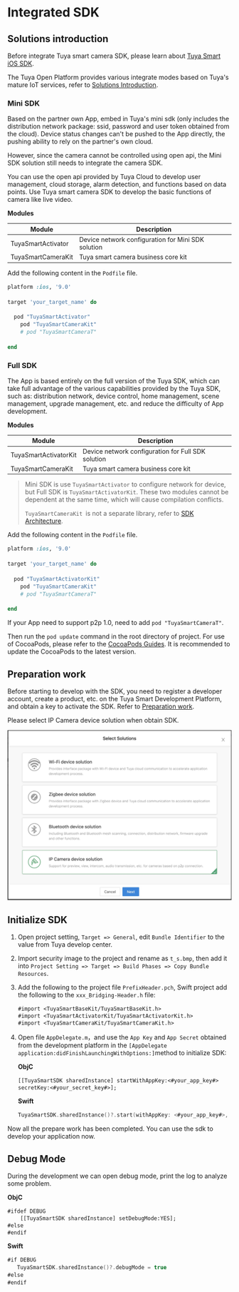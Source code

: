 # Integrated SDK

## Solutions introduction

Before integrate Tuya smart camera SDK, please learn about [Tuya Smart iOS SDK](https://tuyainc.github.io/tuyasmart_home_ios_sdk_doc/en/).

The Tuya Open Platform provides various integrate modes based on Tuya's mature IoT services, refer to [Solutions Introduction](https://docs.tuya.com/en/iot/open-api/quick-start/solution-overview).

### Mini SDK

Based on the partner own App, embed in Tuya's mini sdk (only includes the distribution network package: ssid, password and user token obtained from the cloud). Device status changes can't be pushed to the App directly, the pushing ability to rely on the partner's own cloud.

However, since the camera cannot be controlled using open api, the Mini SDK solution still needs to integrate the camera SDK.

You can use the open api provided by Tuya Cloud to develop user management, cloud storage, alarm detection, and functions based on data points. Use Tuya smart camera SDK to develop the basic functions of camera like live video.

**Modules**

| Module             | Description                                        |
| ------------------ | -------------------------------------------------- |
| TuyaSmartActivator | Device network configuration for Mini SDK solution |
| TuyaSmartCameraKit | Tuya smart camera business core kit                |

Add the following content in the `Podfile` file.

```ruby
platform :ios, '9.0'

target 'your_target_name' do

  pod "TuyaSmartActivator"
	pod "TuyaSmartCameraKit"
	# pod "TuyaSmartCameraT"

end
```

### Full SDK

The App is based entirely on the full version of the Tuya SDK, which can take full advantage of the various capabilities provided by the Tuya SDK, such as: distribution network, device control, home management, scene management, upgrade management, etc. and reduce the difficulty of App development.

**Modules**

| Module                | Description                                        |
| --------------------- | -------------------------------------------------- |
| TuyaSmartActivatorKit | Device network configuration for Full SDK solution |
| TuyaSmartCameraKit    | Tuya smart camera business core kit                |

> Mini SDK is use `TuyaSmartActivator` to configure network for device, but Full SDK is `TuyaSmartActivatorKit`. These two modules cannot be dependent at the same time, which will cause compilation conflicts.
>
> `TuyaSmartCameraKit `is not a separate library, refer to [SDK Architecture](https://tuyainc.github.io/tuyasmart_camera_ios_sdk_doc/en/resource/architecture.html).

Add the following content in the `Podfile` file.

```ruby
platform :ios, '9.0'

target 'your_target_name' do

  pod "TuyaSmartActivatorKit"
	pod "TuyaSmartCameraKit"
	# pod "TuyaSmartCameraT"

end
```

If your App need to support p2p 1.0, need to add  `pod "TuyaSmartCameraT"`.

Then run the `pod update` command in the root directory of project. For use of CocoaPods, please refer to the [CocoaPods Guides](https://guides.cocoapods.org/). It is recommended to update the CocoaPods to the latest version.

## Preparation work

Before starting to develop with the SDK, you need to register a developer account, create a product, etc. on the Tuya Smart Development Platform, and obtain a key to activate the SDK. Refer to [Preparation work](https://tuyainc.github.io/tuyasmart_home_ios_sdk_doc/en/resource/Preparation.html).

Please select IP Camera device solution when obtain SDK.

<img src="./images/options.jpg" alt="选择方案" style="zoom:50%;" />

## Initialize SDK

1. Open project setting, `Target => General`, edit `Bundle Identifier` to the value from Tuya develop center.

2. Import security image to the project and rename as `t_s.bmp`, then add it into `Project Setting => Target => Build Phases => Copy Bundle Resources`.

3. Add the following to the project file `PrefixHeader.pch`, Swift project add the following to the `xxx_Bridging-Header.h` file:

   ```objc
   #import <TuyaSmartBaseKit/TuyaSmartBaseKit.h>
   #import <TuyaSmartActivatorKit/TuyaSmartActivatorKit.h>
   #import <TuyaSmartCameraKit/TuyaSmartCameraKit.h>
   ```

4. Open file `AppDelegate.m`，and use the `App Key` and `App Secret` obtained from the development platform in the `[AppDelegate application:didFinishLaunchingWithOptions:]`method to initialize SDK:

   __ObjC__

   ```objc
   [[TuyaSmartSDK sharedInstance] startWithAppKey:<#your_app_key#> secretKey:<#your_secret_key#>];
   ```

   __Swift__

   ```swift
   TuyaSmartSDK.sharedInstance()?.start(withAppKey: <#your_app_key#>, secretKey: <#your_secret_key#>)
   ```

Now all the prepare work has been completed. You can use the sdk to develop your application now.

## Debug Mode

During the development we can open debug mode, print the log to analyze some problem.

__ObjC__

```objc
#ifdef DEBUG
    [[TuyaSmartSDK sharedInstance] setDebugMode:YES];
#else
#endif
```

__Swift__

```swift
#if DEBUG
   TuyaSmartSDK.sharedInstance()?.debugMode = true
#else
#endif

```

